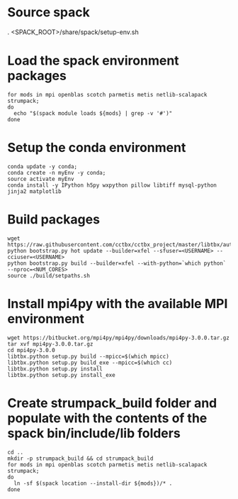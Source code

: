# Source spack
. <SPACK_ROOT>/share/spack/setup-env.sh

# Load the spack environment packages
```
for mods in mpi openblas scotch parmetis metis netlib-scalapack strumpack;
do
  echo "$(spack module loads ${mods} | grep -v '#')"
done
```

# Setup the conda environment
```
conda update -y conda;
conda create -n myEnv -y conda;
source activate myEnv
conda install -y IPython h5py wxpython pillow libtiff mysql-python jinja2 matplotlib
```

# Build packages
```
wget https://raw.githubusercontent.com/cctbx/cctbx_project/master/libtbx/auto_build/bootstrap.py
python bootstrap.py hot update --builder=xfel --sfuser=<USERNAME> --cciuser=<USERNAME>
python bootstrap.py build --builder=xfel --with-python=`which python` --nproc=<NUM_CORES>
source ./build/setpaths.sh
```

# Install mpi4py with the available MPI environment
```
wget https://bitbucket.org/mpi4py/mpi4py/downloads/mpi4py-3.0.0.tar.gz
tar xvf mpi4py-3.0.0.tar.gz
cd mpi4py-3.0.0
libtbx.python setup.py build --mpicc=$(which mpicc)
libtbx.python setup.py build_exe --mpicc=$(which cc)
libtbx.python setup.py install
libtbx.python setup.py install_exe
```
# Create strumpack_build folder and populate with the contents of the spack bin/include/lib folders
```
cd ..
mkdir -p strumpack_build && cd strumpack_build
for mods in mpi openblas scotch parmetis metis netlib-scalapack strumpack;
do
  ln -sf $(spack location --install-dir ${mods})/* .
done
```
